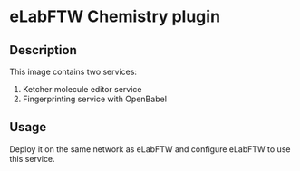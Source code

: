 # eLabFTW Chemistry plugin

## Description

This image contains two services:

1. Ketcher molecule editor service
2. Fingerprinting service with OpenBabel

## Usage

Deploy it on the same network as eLabFTW and configure eLabFTW to use this service.
